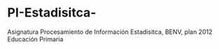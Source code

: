 # PI-Estadisitca-
Asignatura Procesamiento de Información Estadisitca, BENV, plan 2012 Educación Primaria 
